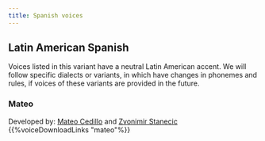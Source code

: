 ```yaml
---
title: Spanish voices
---
```


## Latin American Spanish

Voices listed in this variant have a neutral Latin American accent. We will follow specific dialects or variants, in which have changes in phonemes and rules, if voices of these variants are provided in the future.

### Mateo

Developed by: [Mateo Cedillo](mailto:angelitomateocedillo@gmail.com) and [Zvonimir Stanecic](mailto:rhvoiceslavic@gmail.com)
{{%voiceDownloadLinks "mateo"%}}

